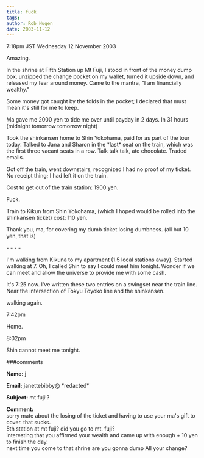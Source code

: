 ```yaml
---
title: fuck
tags: 
author: Rob Nugen
date: 2003-11-12
---
```


<p class=date>7:18pm JST Wednesday 12 November 2003</p>

<p>Amazing.</p>

<p>In the shrine at Fifth Station up Mt Fuji, I stood in front of the
money dump box, unzipped the change pocket on my wallet, turned it
upside down, and released my fear around money.  Came to the mantra,
"I am financially wealthy."</p>

<p>Some money got caught by the folds in the pocket; I declared that
must mean it's still for me to keep.</p>

<p>Ma gave me 2000 yen to tide me over until payday in 2 days.  In 31
hours (midnight tomorrow tomorrow night)</p>

<p>Took the shinkansen home to Shin Yokohama, paid for as part of the
tour today.  Talked to Jana and Sharon in the *last* seat on the
train, which was the first three vacant seats in a row.  Talk talk
talk, ate chocolate.  Traded emails.</p>

<p>Got off the train, went downstairs, recognized I had no proof of my
ticket.  No receipt thing; I had left it on the train.</p>

<p>Cost to get out of the train station: 1900 yen.</p>

<p>Fuck.</p>

<p>Train to Kikun from Shin Yokohama, (which I hoped would be rolled
into the shinkansen ticket) cost: 110 yen.</p>

<p>Thank you, ma, for covering my dumb ticket losing dumbness.  (all
but 10 yen, that is)</p>

<p>- - - -</p>

<p>I'm walking from Kikuna to my apartment (1.5 local stations away).
Started walking at 7.  Oh, I called Shin to say I could meet him
tonight.  Wonder if we can meet and allow the universe to provide me
with some cash.</p>

<p>It's 7:25 now.  I've written these two entries on a swingset near
the train line.  Near the intersection of Tokyu Toyoko line and the
shinkansen.</p>

<p>walking again.</p>

<p class=date>7:42pm</p>

<p>Home.</p>

<p class=date>8:02pm</p>

<p>Shin cannot meet me tonight.</p>

###comments

<p><b>Name:</b> j

<p><b>Email:</b> janettebibby@ *redacted*

<p><b>Subject:</b> mt fuji!?

<p><b>Comment:</b>
<br>sorry mate about the losing of the ticket and having to use your ma's gift to cover.  that sucks.<br>
  5th station at mt fuji?  did you go to mt. fuji?<br>
  interesting that you affirmed your wealth and came up with enough + 10 yen to finish the day.<br>
  next time you come to that shrine are you gonna dump All your change?


